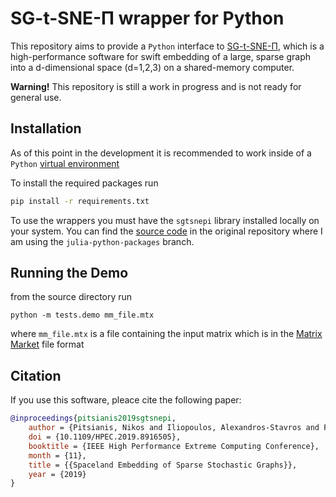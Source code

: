 # SG-t-SNE-Π wrapper for Python

This repository aims to provide a `Python` interface to 
[SG-t-SNE-Π](http://t-sne-pi.cs.duke.edu), which is a high-performance 
software for swift embedding of a large, sparse graph into
a d-dimensional space (d=1,2,3) on a shared-memory computer.

**Warning!**
This repository is still a work in progress and is not ready for general use.

## Installation

As of this point in the development it is recommended to work inside of a
`Python` [virtual environment](https://docs.python.org/3/library/venv.html)

To install the required packages run
```sh
pip install -r requirements.txt
```

To use the wrappers you must have the `sgtsnepi` library installed locally on your system. 
You can find the [source code](https://github.com/fcdimitr/sgtsnepi/tree/julia-python-packages)
in the original repository where I am using the `julia-python-packages` branch.

## Running the Demo
from the source directory run
```
python -m tests.demo mm_file.mtx
```
where `mm_file.mtx` is a file containing the input matrix which is in the
[Matrix Market](https://math.nist.gov/MatrixMarket/index.html) file format

## Citation

If you use this software, pleace cite the following paper:

```bibtex
@inproceedings{pitsianis2019sgtsnepi,
    author = {Pitsianis, Nikos and Iliopoulos, Alexandros-Stavros and Floros, Dimitris and Sun,        Xiaobai},
    doi = {10.1109/HPEC.2019.8916505},
    booktitle = {IEEE High Performance Extreme Computing Conference},
    month = {11},
    title = {{Spaceland Embedding of Sparse Stochastic Graphs}},
    year = {2019}
}
```
